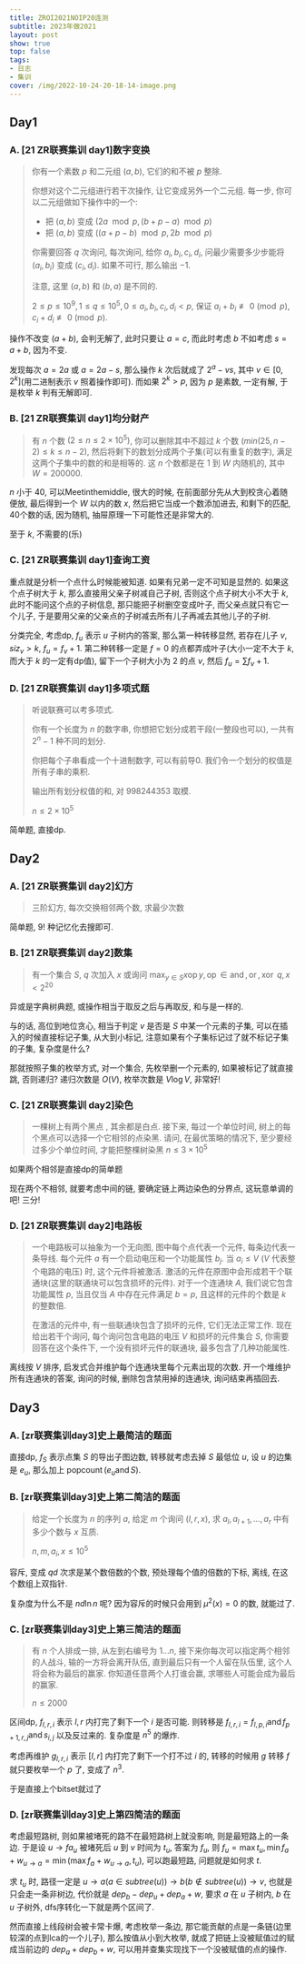 ```yaml
---
title: ZROI2021NOIP20连测
subtitle: 2023年做2021
layout: post
show: true
top: false
tags: 
- 日志
- 集训
cover: /img/2022-10-24-20-18-14-image.png
---
```


## Day1

### A. [21 ZR联赛集训 day1]数字变换

> 你有一个素数 $p$ 和二元组 $(a, b)$, 它们的和不被 $p$ 整除.
> 
> 你想对这个二元组进行若干次操作, 让它变成另外一个二元组. 每一步, 你可以二元组做如下操作中的一个:
> 
> * 把 $(a, b)$ 变成 $(2a \mod p, (b+p-a) \mod p)$
> * 把 $(a, b)$ 变成 $((a+p-b) \mod p, 2b \mod p)$
> 
> 你需要回答 $q$ 次询问, 每次询问, 给你 $a_i, b_i, c_i, d_i$, 问最少需要多少步能将 $(a_i, b_i)$ 变成 $(c_i, d_i)$. 如果不可行, 那么输出 $-1$.
> 
> 注意, 这里 $(a, b)$ 和 $(b, a)$ 是不同的.
> 
> $2 \leq p \leq 10^9, 1 \leq q \leq 10^5, 0 \leq a_i, b_i, c_i, d_i < p$, 保证 $a_i + b_i \not\equiv 0 \pmod p, c_i + d_i \not\equiv 0 \pmod p$.  

操作不改变 $(a+b)$, 会判无解了, 此时只要让 $a=c$, 而此时考虑 $b$ 不如考虑 $s=a+b$, 因为不变.

发现每次 $a=2a$ 或 $a=2a-s$, 那么操作 $k$ 次后就成了 $2^a-vs$, 其中 $v\in[0, 2^k]$(用二进制表示 $v$ 照着操作即可). 而如果 $2^k>p$, 因为 $p$ 是素数, 一定有解, 于是枚举 $k$ 判有无解即可.

### B. [21 ZR联赛集训 day1]均分财产

> 有 $n$ 个数 $(2 \leq n \leq 2 \times 10^5)$, 你可以删除其中不超过 $k$ 个数 $(min(25, n-2) \leq k \leq n-2)$, 然后将剩下的数划分成两个子集(可以有重复的数字), 满足这两个子集中的数的和是相等的. 这 $n$ 个数都是在 $1$ 到 $W$ 内随机的, 其中 $W=200000$.

$n$ 小于 $40$, 可以Meetinthemiddle, 很大的时候, 在前面部分先从大到校贪心着随便放, 最后得到一个 $W$ 以内的数 $x$, 然后把它当成一个数添加进去, 和剩下的匹配, 40个数的话, 因为随机, 抽屉原理一下可能性还是非常大的.

至于 $k$, 不需要的(乐)

### C. [21 ZR联赛集训 day1]查询工资

重点就是分析一个点什么时候能被知道. 如果有兄弟一定不可知是显然的. 如果这个点子树大于 $k$, 那么直接用父亲子树减自己子树, 否则这个点子树大小不大于 $k$, 此时不能问这个点的子树信息, 那只能把子树删空变成叶子, 而父亲点就只有它一个儿子, 于是要用父亲的父亲点的子树减去所有儿子再减去其他儿子的子树.

分类完全, 考虑dp, $f_u$ 表示 $u$ 子树内的答案, 那么第一种转移显然, 若存在儿子 $v, siz_v>k$, $f_u=f_v+1$. 第二种转移一定是 $f=0$ 的点都弄成叶子(大小一定不大于 $k$, 而大于 $k$ 的一定有dp值), 留下一个子树大小为 $2$ 的点 $v$, 然后 $f_u=\sum f_v+1$.


### D. [21 ZR联赛集训 day1]多项式题

> 听说联赛可以考多项式.
> 
> 你有一个长度为 $n$ 的数字串, 你想把它划分成若干段(一整段也可以), 一共有 $2^n-1$ 种不同的划分.
> 
> 你把每个子串看成一个十进制数字, 可以有前导0. 我们令一个划分的权值是所有子串的乘积.
> 
> 输出所有划分权值的和, 对 $998244353$ 取模.
> 
> $n\le 2\times 10^5$

简单题, 直接dp.

## Day2

### A. [21 ZR联赛集训 day2]幻方

> 三阶幻方, 每次交换相邻两个数, 求最少次数

简单题, $9!$ 种记忆化去搜即可.

### B. [21 ZR联赛集训 day2]数集

> 有一个集合 $S$, $q$ 次加入 $x$ 或询问 $\max_{y\in S} x \operatorname{op} y, \operatorname{op}\in {\operatorname{and}, \operatorname{or}, \operatorname{xor}}$
> $q, x<2^20$

异或是字典树典题, 或操作相当于取反之后与再取反, 和与是一样的.

与的话, 高位到地位贪心, 相当于判定 $v$ 是否是 $S$ 中某一个元素的子集, 可以在插入的时候直接标记子集, 从大到小标记, 注意如果有个子集标记过了就不标记子集的子集, 复杂度是什么?

那就按照子集的枚举方式, 对一个集合, 先枚举删一个元素的, 如果被标记了就直接跳, 否则递归? 递归次数是 $O(V)$, 枚举次数是 $V\log V$, 非常好!

### C. [21 ZR联赛集训 day2]染色

> ⼀棵树上有两个⿊点 , 其余都是⽩点.
> 接下来, 每过⼀个单位时间, 树上的每个⿊点可以选择⼀个它相邻的点染⿊.
> 请问, 在最优策略的情况下, ⾄少要经过多少个单位时间, 才能把整棵树染⿊
> $n\le 3\times 10^5$

如果两个相邻是直接dp的简单题

现在两个不相邻, 就要考虑中间的链, 要确定链上两边染色的分界点, 这玩意单调的吧! 三分!

### D. [21 ZR联赛集训 day2]电路板

> 一个电路板可以抽象为一个无向图, 图中每个点代表一个元件, 每条边代表一条导线. 每个元件 $a$ 有一个启动电压和一个功能属性 $b_j$. 当 $a_i \leq V$ ($V$ 代表整个电路的电压) 时, 这个元件将被激活. 激活的元件在原图中会形成若干个联通块(这里的联通块可以包含损坏的元件). 对于一个连通块 $A$, 我们说它包含功能属性 $p$, 当且仅当 $A$ 中存在元件满足 $b=p$, 且这样的元件的个数是 $k$ 的整数倍.
> 
> 在激活的元件中, 有一些联通块包含了损坏的元件, 它们无法正常工作. 现在给出若干个询问, 每个询问包含电路的电压 $V$ 和损坏的元件集合 $S$, 你需要回答在这个条件下, 一个没有损坏元件的联通块, 最多包含了几种功能属性.

离线按 $V$ 排序, 启发式合并维护每个连通块里每个元素出现的次数. 开一个堆维护所有连通块的答案, 询问的时候, 删除包含禁用掉的连通块, 询问结束再插回去.

## Day3

### A. [zr联赛集训day3]史上最简洁的题面

直接dp, $f_{S}$ 表示点集 $S$ 的导出子图边数, 转移就考虑去掉 $S$ 最低位 $u$, 设 $u$ 的边集是 $e_u$, 那么加上 $\operatorname{popcount}(e_u\operatorname{and} S)$.

### B. [zr联赛集训day3]史上第二简洁的题面

> 给定一个长度为 $n$ 的序列 $a$, 给定 $m$ 个询问 $(l, r, x)$, 求 $a_l, a_{l+1}, . . . , a_r$ 中有多少个数与 $x$ 互质.  
> 
> $n, m, a_i, x\le 10^5$

容斥, 变成 $qd$ 次求是某个数倍数的个数, 预处理每个值的倍数的下标, 离线, 在这个数组上双指针.

复杂度为什么不是 $nd\ln n$ 呢? 因为容斥的时候只会用到 $\mu^2(x)=0$ 的数, 就能过了.

### C. [zr联赛集训day3]史上第三简洁的题面

> 有 $n$ 个人排成一排, 从左到右编号为 $1. . . n$, 接下来你每次可以指定两个相邻的人战斗, 输的一方将会离开队伍, 直到最后只有一个人留在队伍里, 这个人将会称为最后的赢家. 你知道任意两个人打谁会赢, 求哪些人可能会成为最后的赢家.
> 
> $n\le 2000$

区间dp, $f_{l, r, i}$ 表示 $l, r$ 内打完了剩下一个 $i$ 是否可能. 则转移是 $f_{l, r, i}=f_{l, p, i}\operatorname{and} f_{p+1, r, j}\operatorname{and} s_{i, j}$ 以及反过来的. 复杂度是 $n^5$ 的爆炸.

考虑再维护 $g_{l, r, i}$ 表示 $[l, r]$ 内打完了剩下一个打不过 $i$ 的, 转移的时候用 $g$ 转移 $f$ 就只要枚举一个 $p$ 了, 变成了 $n^3$.

于是直接上个bitset就过了

### D. [zr联赛集训day3]史上第四简洁的题面

考虑最短路树, 则如果被堵死的路不在最短路树上就没影响, 则是最短路上的一条边. 于是设 $u\to fa_u$ 被堵死后 $u$ 到 $v$ 时间为 $t_u$, 答案为 $f_u$, 则 $f_u=\max t_u, \min f_{a}+w_{u\to a}=\min (\max f_a+w_{u\to a}, t_u)$, 可以跑最短路, 问题就是如何求 $t$.

求 $t_u$ 时, 路径一定是 $u\to a(a\in subtree(u))\to b(b\notin subtree(u))\to v$, 也就是只会走一条非树边, 代价就是 $dep_b-dep_u+dep_a+w$, 要求 $a$ 在 $u$ 子树内, $b$ 在 $u$ 子树外, dfs序转化一下就是两个区间了.

然而直接上线段树会被卡常卡爆, 考虑枚举一条边, 那它能贡献的点是一条链(边里较深的点到lca的一个儿子), 那么按值从小到大枚举, 就成了把链上没被赋值过的赋成当前边的 $dep_a+dep_b+w$, 可以用并查集实现找下一个没被赋值的点的操作.